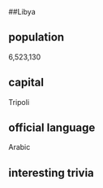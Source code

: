 ##Libya
## population

6,523,130
## capital
Tripoli 
## official language
Arabic

## interesting trivia



